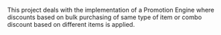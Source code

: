 This project deals with the implementation of a Promotion Engine where discounts based on bulk purchasing of same type of item or combo discount based on different items is applied.